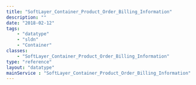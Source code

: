 ```yaml
---
title: "SoftLayer_Container_Product_Order_Billing_Information"
description: ""
date: "2018-02-12"
tags:
    - "datatype"
    - "sldn"
    - "Container"
classes:
    - "SoftLayer_Container_Product_Order_Billing_Information"
type: "reference"
layout: "datatype"
mainService : "SoftLayer_Container_Product_Order_Billing_Information"
---
```

